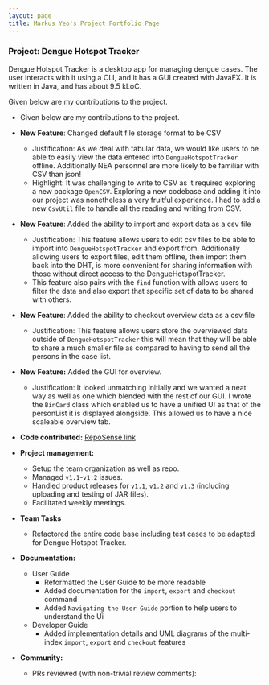 ```yaml
---
layout: page
title: Markus Yeo's Project Portfolio Page
---
```


### Project: Dengue Hotspot Tracker

Dengue Hotspot Tracker is a desktop app for managing dengue cases. The user interacts with it using a CLI, and it has a GUI created with JavaFX. It is written in Java, and has about 9.5 kLoC.

Given below are my contributions to the project.

* Given below are my contributions to the project.

* **New Feature**: Changed default file storage format to be CSV
  * Justification: As we deal with tabular data, we would like users to be able to easily view the data entered into `DengueHotspotTracker` offline.
  Additionally NEA personnel are more likely to be familiar with CSV than json!
  * Highlight: It was challenging to write to CSV as it required exploring a new package `OpenCSV`. Exploring a new codebase and adding it into our project was nonetheless a very fruitful experience.
  I had to add a new `CsvUtil` file to handle all the reading and writing from CSV.
* **New Feature**: Added the ability to import and export data as a csv file
  * Justification: This feature allows users to edit csv files to be able to import into `DengueHotspotTracker` and export from.
  Additionally allowing users to export files, edit them offline, then import them back into the DHT, is more convenient for sharing information with those without direct access to the DengueHotspotTracker.
  * This feature also pairs with the `find` function with allows users to filter the data and also export that specific set of data to be shared with others.
* **New Feature**: Added the ability to checkout overview data as a csv file
  * Justification: This feature allows users store the overviewed data outside of `DengueHotspotTracker` this will mean that they will be able to share a much smaller file as compared to having to send all the persons in the case list.
* **New Feature:** Added the GUI for overview.
  * Justification: It looked unmatching initially and we wanted a neat way as well as one which blended with the rest of our GUI. I wrote the `BinCard` class which enabled us to have a unified UI as that of the personList it is displayed alongside.
  This allowed us to have a nice scaleable overview tab.
* **Code contributed:** [RepoSense link](https://nus-cs2103-ay2223s2.github.io/tp-dashboard/?search=markusyeo)
* **Project management:**
  * Setup the team organization as well as repo.
  * Managed `v1.1`-`v1.2` issues.
  * Handled product releases for `v1.1`, `v1.2` and `v1.3` (including uploading and testing of JAR files).
  * Facilitated weekly meetings.
* **Team Tasks**
  * Refactored the entire code base including test cases to be adapted for Dengue Hotspot Tracker.

* **Documentation:**
  * User Guide
    * Reformatted the User Guide to be more readable
    * Added documentation for the `import`, `export` and `checkout` command
    * Added `Navigating the User Guide` portion to help users to understand the Ui
  * Developer Guide
    * Added implementation details and UML diagrams of the multi-index `import`, `export` and `checkout` features
* **Community:**
  * PRs reviewed (with non-trivial review comments):
